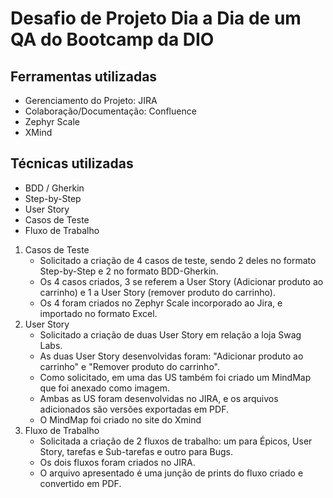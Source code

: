 # Desafio de Projeto Dia a Dia de um QA do Bootcamp da DIO

## Ferramentas utilizadas
- Gerenciamento do Projeto: JIRA
- Colaboração/Documentação: Confluence
- Zephyr Scale
- XMind

## Técnicas utilizadas
- BDD / Gherkin
- Step-by-Step
- User Story
- Casos de Teste
- Fluxo de Trabalho

1. Casos de Teste
   - Solicitado a criação de 4 casos de teste, sendo 2 deles no formato Step-by-Step e 2 no formato BDD-Gherkin. 
   - Os 4 casos criados, 3 se referem a User Story (Adicionar produto ao carrinho) e 1 a User Story (remover produto do carrinho).
   - Os 4 foram criados no Zephyr Scale incorporado ao Jira, e importado no formato Excel.
2. User Story
   - Solicitado a criação de duas User Story em relação a loja Swag Labs.
   - As duas User Story desenvolvidas foram: "Adicionar produto ao carrinho" e "Remover produto do carrinho".
   - Como solicitado, em uma das US também foi criado um MindMap que foi anexado como imagem.
   - Ambas as US foram desenvolvidas no JIRA, e os arquivos adicionados são versões exportadas em PDF.
   - O MindMap foi criado no site do Xmind
3. Fluxo de Trabalho
   - Solicitada a criação de 2 fluxos de trabalho: um para Épicos, User Story, tarefas e Sub-tarefas e outro para Bugs.
   - Os dois fluxos foram criados no JIRA.
   - O arquivo apresentado é uma junção de prints do fluxo criado e convertido em PDF.


    
